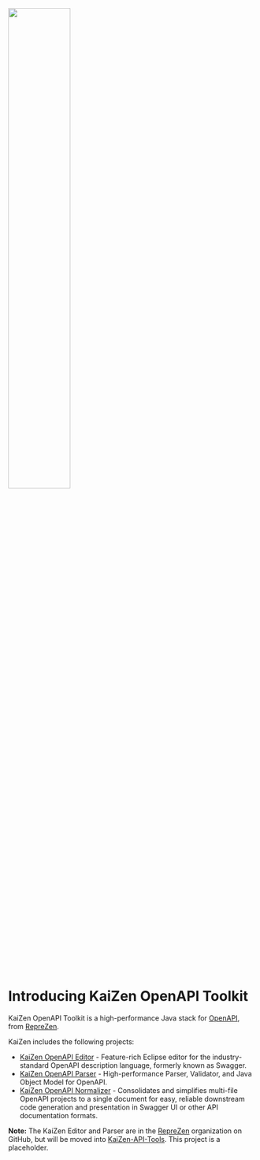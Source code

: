 <img src="https://www.reprezen.com/hubfs/Assets-KaiZen/KaiZen-Toolkit-color.svg" width="50%"/>

# Introducing KaiZen OpenAPI Toolkit

KaiZen OpenAPI Toolkit is a high-performance Java stack for [OpenAPI](http://rzen.io/oas3spec), from [RepreZen](https://www.reprezen.com).

KaiZen includes the following projects:
* [KaiZen OpenAPI Editor](https://github.com/reprezen/kaizen-openapi-editor) - Feature-rich Eclipse editor for the industry-standard OpenAPI description language, formerly known as Swagger.
* [KaiZen OpenAPI Parser](https://github.com/reprezen/kaizen-openapi-parser) - High-performance Parser, Validator, and Java Object Model for OpenAPI.
* [KaiZen OpenAPI Normalizer](https://github.com/reprezen/kaizen-openapi-normalizer) - Consolidates and simplifies multi-file OpenAPI projects to a single document for easy, reliable downstream code generation and presentation in Swagger UI or other API documentation formats.

**Note:** The KaiZen Editor and Parser are in the [RepreZen](https://github.com/reprezen) organization on GitHub, but will be moved into [KaiZen-API-Tools](https://github.com/kaizen-api-tools). This project is a placeholder.
